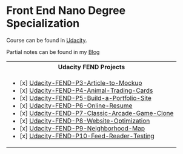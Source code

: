 # Front End Nano Degree Specialization

Course can be found in [Udacity]().

Partial notes can be found in my [Blog](https://ssq.github.io/2017/06/04/Udacity%20FEND%20Notebook/)

<table>
  <tr>
    <th>Udacity FEND Projects</th>
  </tr>
  <tr>
    <td>
      <ul>
        <li>
          [x] <a href="https://github.com/SSQ/Udacity-FEND-P3-Article-to-Mockup">
        Udacity-FEND-P3-Article-to-Mockup</a>
        </li>
        <li>
          [x] <a href="https://github.com/SSQ/Udacity-FEND-P4-Animal-Trading-Cards">
        Udacity-FEND-P4-Animal-Trading-Cards</a>
        </li>
        <li>
          [x] <a href="https://github.com/SSQ/Udacity-FEND-P5-Build-a-Portfolio-Site">
        Udacity-FEND-P5-Build-a-Portfolio-Site</a>
        </li>
        <li>
          [x] <a href="https://github.com/SSQ/Udacity-FEND-P6-Online-Resume">
        Udacity-FEND-P6-Online-Resume</a>
        </li>
        <li>
          [x] <a href="https://github.com/SSQ/Udacity-FEND-P7-Classic-Arcade-Game-Clone">
        Udacity-FEND-P7-Classic-Arcade-Game-Clone</a>
        </li>
        <li>
          [x] <a href="https://github.com/SSQ/Udacity-FEND-P8-Website-Optimization">
        Udacity-FEND-P8-Website-Optimization</a>
        </li>
        <li>
          [x] <a href="https://github.com/SSQ/Udacity-FEND-P9-Neighborhood-Map">
        Udacity-FEND-P9-Neighborhood-Map</a>
        </li>
        <li>
          [x] <a href="https://github.com/SSQ/Udacity-FEND-P10-Feed-Reader-Testing">
        Udacity-FEND-P10-Feed-Reader-Testing</a>
        </li>
      </ul>
    </td>
  </tr>
</table>
